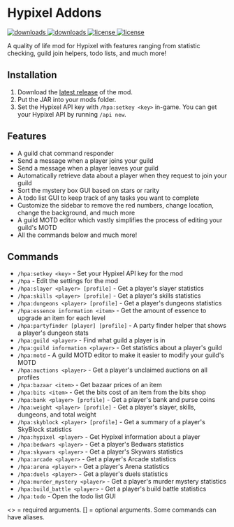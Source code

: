 # Hypixel Addons

<a href="https://github.com/kr45732/Hypixel-Addons/releases" target="_blank">
  <img alt="downloads" src="https://img.shields.io/github/downloads/kr45732/Hypixel-Addons/total?style=flat-square" />
</a>
<a href="https://github.com/kr45732/Hypixel-Addons/releases" target="_blank">
  <img alt="downloads" src="https://img.shields.io/github/v/release/kr45732/Hypixel-Addons?style=flat-square" />
</a>
<a href="https://github.com/kr45732/Hypixel-Addons/blob/main/LICENSE" target="_blank">
  <img alt="license" src="https://img.shields.io/github/license/kr45732/Hypixel-Addons?style=flat-square" />
</a>
<a href="https://dsc.gg/skyblock-plus" target="_blank">
  <img alt="license" src="https://img.shields.io/discord/796790757947867156?color=4166f5&label=discord&style=flat-square" />
</a>

A quality of life mod for Hypixel with features ranging from statistic checking, guild join helpers, todo lists, and much more!

## Installation
1. Download the [latest release](https://github.com/kr45732/Hypixel-Addons/releases/latest/) of the mod.
2. Put the JAR into your mods folder.
3. Set the Hypixel API key with `/hpa:setkey <key>` in-game. You can get your Hypixel API by running `/api new`.

## Features
- A guild chat command responder 
- Send a message when a player joins your guild
- Send a message when a player leaves your guild
- Automatically retrieve data about a player when they request to join your guild
- Sort the mystery box GUI based on stars or rarity
- A todo list GUI to keep track of any tasks you want to complete
- Customize the sidebar to remove the red numbers, change location, change the background, and much more
- A guild MOTD editor which vastly simplifies the process of editing your guild's MOTD 
- All the commands below and much more!

## Commands
- `/hpa:setkey <key>` - Set your Hypixel API key for the mod
- `/hpa` - Edit the settings for the mod
- `/hpa:slayer <player> [profile]` - Get a player's slayer statistics
- `/hpa:skills <player> [profile]` - Get a player's skills statistics
- `/hpa:dungeons <player> [profile]` - Get a player's dungeons statistics
- `/hpa:essence information <item>` - Get the amount of essence to upgrade an item for each level
- `/hpa:partyfinder [player] [profile]` - A party finder helper that shows a player's dungeon stats
- `/hpa:guild <player>` - Find what guild a player is in
- `/hpa:guild information <player>` - Get statistics about a player's guild
- `/hpa:motd` - A guild MOTD editor to make it easier to modify your guild's MOTD 
- `/hpa:auctions <player>` - Get a player's unclaimed auctions on all profiles
- `/hpa:bazaar <item>` - Get bazaar prices of an item
- `/hpa:bits <item>` - Get the bits cost of an item from the bits shop
- `/hpa:bank <player> [profile]` - Get a player's bank and purse coins
- `/hpa:weight <player> [profile]` - Get a player's slayer, skills, dungeons, and total weight
- `/hpa:skyblock <player> [profile]` - Get a summary of a player's SkyBlock statistics
- `/hpa:hypixel <player>` - Get Hypixel information about a player
- `/hpa:bedwars <player>` - Get a player's Bedwars statistics
- `/hpa:skywars <player>` - Get a player's Skywars statistics 
- `/hpa:arcade <player>` - Get a player's Arcade statistics
- `/hpa:arena <player>` - Get a player's Arena statistics
- `/hpa:duels <player>` - Get a player's duels statistics
- `/hpa:murder_mystery <player>` - Get a player's murder mystery statistics
- `/hpa:build_battle <player>` - Get a player's build battle statistics
- `/hpa:todo` - Open the todo list GUI

<> = required arguments. [] = optional arguments. Some commands can have aliases. 
